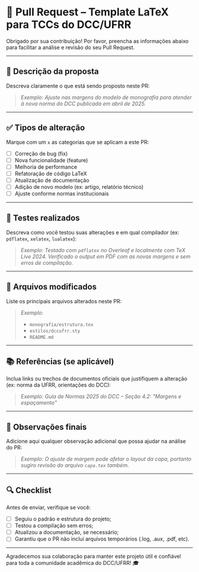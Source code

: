 # 📝 Pull Request – Template LaTeX para TCCs do DCC/UFRR

Obrigado por sua contribuição! Por favor, preencha as informações abaixo para facilitar a análise e revisão do seu Pull Request.

---

## 📌 Descrição da proposta

Descreva claramente o que está sendo proposto neste PR:

> _Exemplo: Ajuste nas margens do modelo de monografia para atender à nova norma do DCC publicada em abril de 2025._

---

## ✅ Tipos de alteração

Marque com um `x` as categorias que se aplicam a este PR:

- [ ] Correção de bug (fix)
- [ ] Nova funcionalidade (feature)
- [ ] Melhoria de performance
- [ ] Refatoração de código LaTeX
- [ ] Atualização de documentação
- [ ] Adição de novo modelo (ex: artigo, relatório técnico)
- [ ] Ajuste conforme normas institucionais

---

## 🧪 Testes realizados

Descreva como você testou suas alterações e em qual compilador (ex: `pdflatex`, `xelatex`, `lualatex`):

> _Exemplo: Testado com `pdflatex` no Overleaf e localmente com TeX Live 2024. Verificado o output em PDF com as novas margens e sem erros de compilação._

---

## 📁 Arquivos modificados

Liste os principais arquivos alterados neste PR:

> _Exemplo:_
> - `monografia/estrutura.tex`
> - `estilos/dccufrr.sty`
> - `README.md`

---

## 📚 Referências (se aplicável)

Inclua links ou trechos de documentos oficiais que justifiquem a alteração (ex: norma da UFRR, orientações do DCC):

> _Exemplo: Guia de Normas 2025 do DCC – Seção 4.2: "Margens e espaçamento"_

---

## 📝 Observações finais

Adicione aqui qualquer observação adicional que possa ajudar na análise do PR:

> _Exemplo: O ajuste de margem pode afetar o layout da capa, portanto sugiro revisão do arquivo `capa.tex` também._

---

## 🔍 Checklist

Antes de enviar, verifique se você:

- [ ] Seguiu o padrão e estrutura do projeto;
- [ ] Testou a compilação sem erros;
- [ ] Atualizou a documentação, se necessário;
- [ ] Garantiu que o PR não inclui arquivos temporários (.log, .aux, .pdf, etc).

---

Agradecemos sua colaboração para manter este projeto útil e confiável para toda a comunidade acadêmica do DCC/UFRR! 🎓

